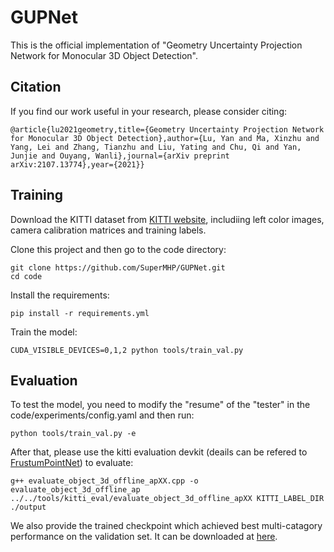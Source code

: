 # GUPNet

This is the official implementation of "Geometry Uncertainty Projection Network for Monocular 3D Object Detection".

## Citation

If you find our work useful in your research, please consider citing:

    @article{lu2021geometry,title={Geometry Uncertainty Projection Network for Monocular 3D Object Detection},author={Lu, Yan and Ma, Xinzhu and Yang, Lei and Zhang, Tianzhu and Liu, Yating and Chu, Qi and Yan, Junjie and Ouyang, Wanli},journal={arXiv preprint arXiv:2107.13774},year={2021}}

## Training

Download the KITTI dataset from [KITTI website](http://www.cvlibs.net/datasets/kitti/eval_object.php?obj_benchmark=3d), includiing left color images, camera calibration matrices and training labels.

Clone this project and then go to the code directory:

    git clone https://github.com/SuperMHP/GUPNet.git
    cd code

Install the requirements:

    pip install -r requirements.yml

Train the model:

    CUDA_VISIBLE_DEVICES=0,1,2 python tools/train_val.py

## Evaluation

To test the model, you need to modify the "resume" of the "tester" in the code/experiments/config.yaml and then run:

    python tools/train_val.py -e

After that, please use the kitti evaluation devkit (deails can be refered to [FrustumPointNet](https://github.com/charlesq34/frustum-pointnets)) to evaluate:

    g++ evaluate_object_3d_offline_apXX.cpp -o evaluate_object_3d_offline_ap
    ../../tools/kitti_eval/evaluate_object_3d_offline_apXX KITTI_LABEL_DIR ./output

We also provide the trained checkpoint which achieved best multi-catagory performance on the validation set. It can be downloaded at [here](https://drive.google.com/file/d/1-iQEjNlWMGYC-wC4kN6We_TBbBmeKsmz/view?usp=sharing).
